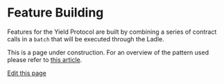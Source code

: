 # Feature Building

Features for the Yield Protocol are built by combining a series of contract calls in a `batch` that will be executed through the Ladle.

This is a page under construction. For an overview of the pattern used please refer to [this article](https://hackernoon.com/using-the-forward-trust-design-pattern-to-make-scaling-easier).

[Edit this page](https://github.com/yieldprotocol/docs-v2/edit/main/developers/feature_building.md)